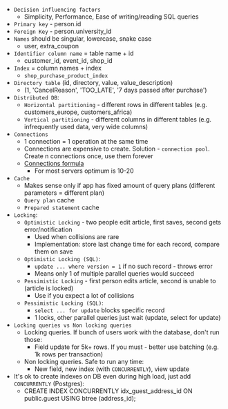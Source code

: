 * `Decision influencing factors`
    * Simplicity, Performance, Ease of writing/reading SQL queries
* `Primary key` - person.id
* `Foreign Key` - person.university_id
* `Names` should be singular, lowercase, snake case
    * user, extra_coupon
* `Identifier column name` = table name + id
    * customer_id, event_id, shop_id
* `Index` = column names + index
    * `shop_purchase_product_index`
* `Directory table` (id, directory, value, value_description)
    * (1, 'CancelReason', 'TOO_LATE', '7 days passed after purchase')
* `Distributed DB`:
    * `Horizontal partitioning` - different rows in different tables (e.g. customers_europe, customers_africa)
    * `Vertical partitioning` - different columns in different tables (e.g. infrequently used data, very wide columns)
* `Connections`
    * 1 connection = 1 operation at the same time
    * Connections are expensive to create. Solution - `connection pool`. Create n connections once, use them forever
    * [Connections formula](https://stackoverflow.com/questions/28987540/why-does-hikaricp-recommend-fixed-size-pool-for-better-performance)
        * For most servers optimum is 10-20
* `Cache`
    * Makes sense only if app has fixed amount of query plans (different parameters = different plan)
    * `Query plan` cache
    * `Prepared statement` cache
* `Locking`:
    * `Optimistic Locking` - two people edit article, first saves, second gets error/notification
        * Used when collisions are rare
        * Implementation: store last change time for each record, compare them on save
    * `Optimistic Locking (SQL)`:
        * `update ... where version = 1` if no such record - throws error
        * Means only 1 of multiple parallel queries would succeed
    * `Pessimistic Locking` - first person edits article, second is unable to (article is locked)
        * Use if you expect a lot of collisions
    * `Pessimistic Locking (SQL)`:
        * `select ... for update` blocks specific record
        * 1 locks, other parallel queries just wait (update, select for update)
* `Locking queries vs Non locking queries`
    * Locking queries. If bunch of users work with the database, don't run those:
        * Field update for 5k+ rows. If you must - better use batching (e.g. 1k rows per transaction)
    * Non locking queries. Safe to run any time:
        * New field, new index (with `CONCURRENTLY`), view update
* It's ok to create indexes on DB even during high load, just add `CONCURRENTLY` (Postgres):
    * CREATE INDEX CONCURRENTLY idx_guest_address_id ON public.guest USING btree (address_id);
